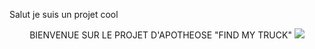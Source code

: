 Salut je suis un projet cool


<p align="center">
  BIENVENUE SUR LE PROJET D'APOTHEOSE "FIND MY TRUCK"
  <img src="https://cdn.dribbble.com/users/778581/screenshots/2049806/media/c6eb7d9d78d76ce56189fd24942a3c4d.gif">
</p>
